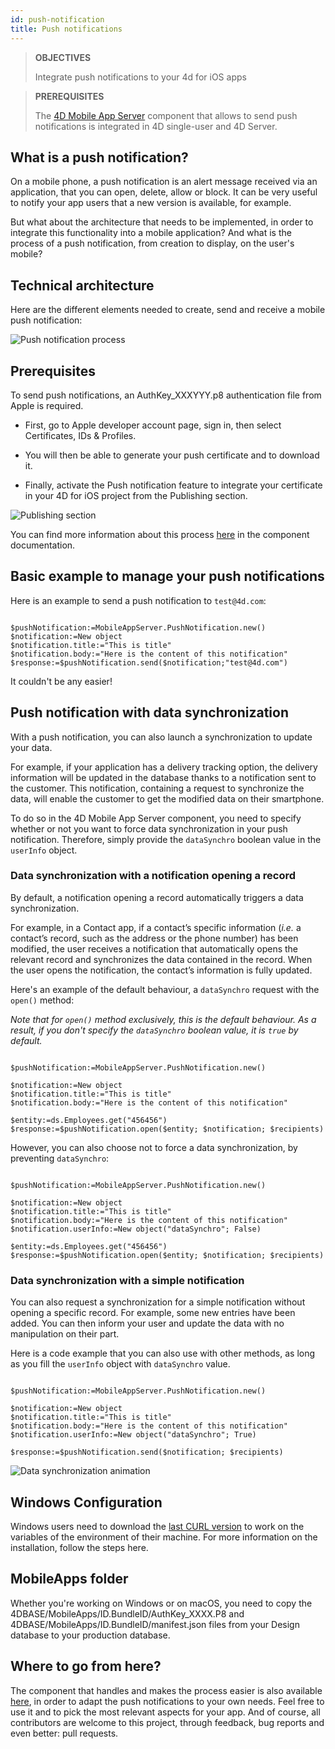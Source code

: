 ```yaml
---
id: push-notification
title: Push notifications
---
```


> **OBJECTIVES**
>
> Integrate push notifications to your 4d for iOS apps

> **PREREQUISITES**
>
> The [4D Mobile App Server](https://github.com/4d-for-ios/4D-Mobile-App-Server) component that allows to send push notifications is integrated in 4D single-user and 4D Server.

## What is a push notification?

On a mobile phone, a push notification is an alert message received via an application, that you can open, delete, allow or block. It can be very useful to notify your app users that a new version is available, for example.

But what about the architecture that needs to be implemented, in order to integrate this functionality into a mobile application? And what is the process of a push notification, from creation to display, on the user's mobile?

## Technical architecture

Here are the different elements needed to create, send and receive a mobile push notification:

![Push notification process](assets/en/push-notification/4D-for-ios-push-notification.png)

## Prerequisites

To send push notifications, an AuthKey_XXXYYY.p8 authentication file from Apple is required.

* First, go to Apple developer account page, sign in, then select Certificates, IDs & Profiles.

* You will then be able to generate your push certificate and to download it.

* Finally, activate the Push notification feature to integrate your certificate in your 4D for iOS project from the Publishing section.

![Publishing section](assets/en/push-notification/push-notification-publishing-section.png)

You can find more information about this process [here](https://github.com/4d-for-ios/4D-Mobile-App-Server/blob/master/Documentation/Classes/PushNotification.md) in the component documentation.

## Basic example to manage your push notifications

Here is an example to send a push notification to ```test@4d.com```:

```4d

$pushNotification:=MobileAppServer.PushNotification.new() 
$notification:=New object 
$notification.title:="This is title" 
$notification.body:="Here is the content of this notification" 
$response:=$pushNotification.send($notification;"test@4d.com")

```

It couldn't be any easier!

## Push notification with data synchronization

With a push notification, you can also launch a synchronization to update your data.

For example, if your application has a delivery tracking option, the delivery information will be updated in the database thanks to a notification sent to the customer. This notification, containing a request to synchronize the data, will enable the customer to get the modified data on their smartphone.

To do so in the 4D Mobile App Server component, you need to specify whether or not you want to force data synchronization in your push notification.
Therefore, simply provide the `dataSynchro` boolean value in the `userInfo` object.

### Data synchronization with a notification opening a record

By default, a notification opening a record automatically triggers a data synchronization.

For example, in a Contact app, if a contact’s specific information (*i.e.* a contact’s record, such as the address or the phone number) has been modified, the user receives a notification that automatically opens the relevant record and synchronizes the data contained in the record. When the user opens the notification, the contact’s information is fully updated.

Here's an example of the default behaviour, a `dataSynchro` request with the `open()` method:

*Note that for `open()` method exclusively, this is the default behaviour. As a result, if you don't specify the `dataSynchro` boolean value, it is `true` by default.*

```4d

$pushNotification:=MobileAppServer.PushNotification.new()

$notification:=New object
$notification.title:="This is title" 
$notification.body:="Here is the content of this notification" 

$entity:=ds.Employees.get("456456")
$response:=$pushNotification.open($entity; $notification; $recipients)

```

However, you can also choose not to force a data synchronization, by preventing `dataSynchro`:

```4D 

$pushNotification:=MobileAppServer.PushNotification.new()

$notification:=New object
$notification.title:="This is title" 
$notification.body:="Here is the content of this notification" 
$notification.userInfo:=New object("dataSynchro"; False)

$entity:=ds.Employees.get("456456")
$response:=$pushNotification.open($entity; $notification; $recipients)

```
### Data synchronization with a simple notification

You can also request a synchronization for a simple notification without opening a specific record. For example, some new entries have been added. You can then inform your user and update the data with no manipulation on their part.

Here is a code example that you can also use with other methods, as long as you fill the `userInfo` object with `dataSynchro` value.

```4d

$pushNotification:=MobileAppServer.PushNotification.new()

$notification:=New object
$notification.title:="This is title" 
$notification.body:="Here is the content of this notification" 
$notification.userInfo:=New object("dataSynchro"; True)

$response:=$pushNotification.send($notification; $recipients)

```
![Data synchronization animation](assets/en/push-notification/pushandSynchro.gif)

## Windows Configuration

Windows users need to download the [last CURL version](https://curl.se/download.html) to work on the variables of the environment of their machine. For more information on the installation, follow the steps here.

## MobileApps folder

Whether you're working on Windows or on macOS, you need to copy the 4DBASE/MobileApps/ID.BundleID/AuthKey_XXXX.P8 and 
4DBASE/MobileApps/ID.BundleID/manifest.json files from your Design database to your production database.  

## Where to go from here?

The component that handles and makes the process easier is also available [here](https://github.com/4d-for-ios/4D-Mobile-App-Server/blob/master/Documentation/Classes/PushNotification.md), in order to adapt the push notifications to your own needs. Feel free to use it and to pick the most relevant aspects for your app. And of course, all contributors are welcome to this project, through feedback, bug reports and even better: pull requests.


